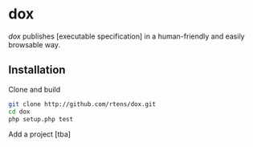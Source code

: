 # dox #

*dox* publishes [executable specification] in a human-friendly and easily browsable way.

[executable documentation]: http://specificationbyexample.com/key_ideas.html

## Installation ##

Clone and build

```bash
git clone http://github.com/rtens/dox.git
cd dox
php setup.php test
```

Add a project [tba]